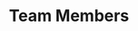 ---
title: Team Members
view: compact
cascade:
  - _target:
      kind: page
    params:
      show_breadcrumb: true
      show_date: false
---